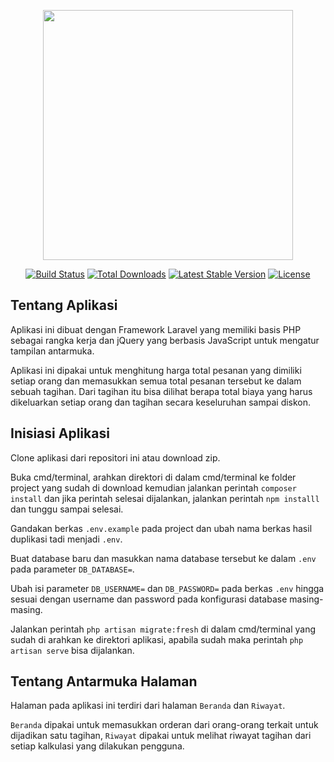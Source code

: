 <p align="center"><a href="https://laravel.com" target="_blank"><img src="https://raw.githubusercontent.com/laravel/art/master/logo-lockup/5%20SVG/2%20CMYK/1%20Full%20Color/laravel-logolockup-cmyk-red.svg" width="400"></a></p>

<p align="center">
<a href="https://travis-ci.org/laravel/framework"><img src="https://travis-ci.org/laravel/framework.svg" alt="Build Status"></a>
<a href="https://packagist.org/packages/laravel/framework"><img src="https://img.shields.io/packagist/dt/laravel/framework" alt="Total Downloads"></a>
<a href="https://packagist.org/packages/laravel/framework"><img src="https://img.shields.io/packagist/v/laravel/framework" alt="Latest Stable Version"></a>
<a href="https://packagist.org/packages/laravel/framework"><img src="https://img.shields.io/packagist/l/laravel/framework" alt="License"></a>
</p>

## Tentang Aplikasi

Aplikasi ini dibuat dengan Framework Laravel yang memiliki basis PHP sebagai rangka kerja dan jQuery yang berbasis JavaScript untuk mengatur tampilan antarmuka.

Aplikasi ini dipakai untuk menghitung harga total pesanan yang dimiliki setiap orang dan memasukkan semua total pesanan tersebut ke dalam sebuah tagihan. Dari tagihan itu bisa dilihat berapa total biaya yang harus dikeluarkan setiap orang dan tagihan secara keseluruhan sampai diskon.

## Inisiasi Aplikasi

Clone aplikasi dari repositori ini atau download zip.

Buka cmd/terminal, arahkan direktori di dalam cmd/terminal ke folder project yang sudah di download kemudian jalankan perintah `composer install` dan jika perintah selesai dijalankan, jalankan perintah `npm installl` dan tunggu sampai selesai.

Gandakan berkas `.env.example` pada project dan ubah nama berkas hasil duplikasi tadi menjadi `.env`.

Buat database baru dan masukkan nama database tersebut ke dalam `.env` pada parameter `DB_DATABASE=`.

Ubah isi parameter `DB_USERNAME=` dan `DB_PASSWORD=` pada berkas `.env` hingga sesuai dengan username dan password pada konfigurasi database masing-masing.

Jalankan perintah `php artisan migrate:fresh` di dalam cmd/terminal yang sudah di arahkan ke direktori aplikasi, apabila sudah maka perintah `php artisan serve` bisa dijalankan.

## Tentang Antarmuka Halaman

Halaman pada aplikasi ini terdiri dari halaman `Beranda` dan `Riwayat`.

`Beranda` dipakai untuk memasukkan orderan dari orang-orang terkait untuk dijadikan satu tagihan, `Riwayat` dipakai untuk melihat riwayat tagihan dari setiap kalkulasi yang dilakukan pengguna.
